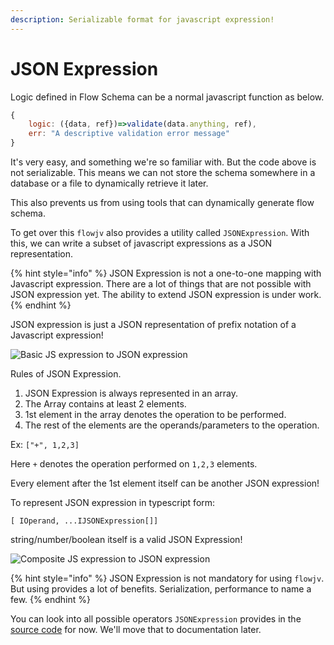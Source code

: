 ```yaml
---
description: Serializable format for javascript expression!
---
```


# JSON Expression

Logic defined in Flow Schema can be a normal javascript function as below.

```javascript
{
    logic: ({data, ref})=>validate(data.anything, ref),
    err: "A descriptive validation error message"
}
```

It's very easy, and something we're so familiar with. But the code above is not serializable. This means we can not store the schema somewhere in a database or a file to dynamically retrieve it later.

This also prevents us from using tools that can dynamically generate flow schema.

To get over this `flowjv` also provides a utility called `JSONExpression`. With this, we can write a subset of javascript expressions as a JSON representation.

{% hint style="info" %}
JSON Expression is not a one-to-one mapping with Javascript expression. There are a lot of things that are not possible with JSON expression yet. The ability to extend JSON expression is under work.
{% endhint %}

JSON expression is just a JSON representation of prefix notation of a Javascript expression!

![Basic JS expression to JSON expression](../../.gitbook/assets/basic.gif)

Rules of JSON Expression.

1. JSON Expression is always represented in an array.
2. The Array contains at least 2 elements.
3. 1st element in the array denotes the operation to be performed.
4. The rest of the elements are the operands/parameters to the operation.

Ex: `["+", 1,2,3]`

Here `+` denotes the operation performed on `1,2,3` elements.

Every element after the 1st element itself can be another JSON expression!

To represent JSON expression in typescript form:

`[ IOperand, ...IJSONExpression[]]`

string/number/boolean itself is a valid JSON Expression!

![Composite JS expression to JSON expression](../../.gitbook/assets/composite.gif)

{% hint style="info" %}
JSON Expression is not mandatory for using `flowjv`. But using provides a lot of benefits. Serialization, performance to name a few.
{% endhint %}

You can look into all possible operators `JSONExpression` provides in the [source code](https://github.com/pkishorez/flowjv/blob/master/packages/flowjv/src/jsonexpression/index.ts) for now. We'll move that to documentation later.

